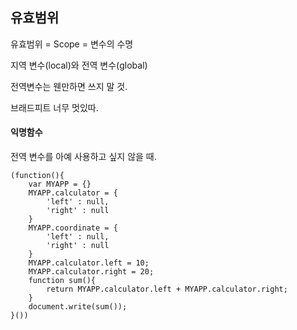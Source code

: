 ## 유효범위

유효범위 = Scope = 변수의 수명  

지역 변수(local)와 전역 변수(global)  

전역변수는 웬만하면 쓰지 말 것.  

브래드피트 너무 멋있따.  

#### 익명함수
전역 변수를 아예 사용하고 싶지 않을 때.  

```
(function(){
    var MYAPP = {}
    MYAPP.calculator = {
        'left' : null,
        'right' : null
    }
    MYAPP.coordinate = {
        'left' : null,
        'right' : null
    }
    MYAPP.calculator.left = 10;
    MYAPP.calculator.right = 20;
    function sum(){
        return MYAPP.calculator.left + MYAPP.calculator.right;
    }
    document.write(sum());
}())
```
